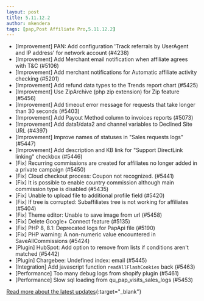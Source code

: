 ```yaml
---
layout: post
title: 5.11.12.2
author: mkendera
tags: [pap,Post Affiliate Pro,5.11.12.2]
---
```


- [Improvement] PAN: Add configuration 'Track referrals by UserAgent and IP address' for network account (#4238)
- [Improvement] Add Merchant email notification when affiliate agrees with T&C (#5106)
- [Improvement] Add merchant notifications for Automatic affiliate activity checking (#5201)
- [Improvement] Add refund data types to the Trends report chart (#5425)
- [Improvement] Use ZipArchive (php zip extension) for Zip feature (#5456)
- [Improvement] Add timeout error message for requests that take longer than 30 seconds (#5403)
- [Improvement] Add Payout Method column to invoices reports (#5073)
- [Improvement] Add data1/data2 and channel variables to Declined Site URL (#4397)
- [Improvement] Improve names of statuses in "Sales requests logs" (#5447)
- [Improvement] Add description and KB link for "Support DirectLink linking" checkbox (#5446)
- [Fix] Recurring commissions are created for affiliates no longer added in a private campaign (#5450)
- [Fix] Cloud checkout process: Coupon not recognized. (#5441)
- [Fix] It is possible to enable country commission although main commission type is disabled (#5435)
- [Fix] Unable to upload file to additional profile field (#5420)
- [Fix] If tree is corrupted: Subaffiliates tree is not working for affiliates (#5404)
- [Fix] Theme editor: Unable to save image from url (#5458)
- [Fix] Delete Google+ Connect feature (#5135)
- [Fix] PHP 8, 8.1: Deprecated logs for PapApi file (#5190)
- [Fix] PHP warning: A non-numeric value encountered in SaveAllCommissions (#5424)
- [Plugin] HubSpot:  Add option to remove from lists if conditions aren't matched (#5442)
- [Plugin] Chargebee: Undefined index: email (#5445)
- [Integration] Add javascript function `readAllFlashCookies` back (#5463)
- [Performance] Too many debug logs from shopify plugin (#5461)
- [Performance] Slow sql loading from qu_pap_visits_sales_logs (#5453)

[Read more about the latest updates](https://www.postaffiliatepro.com/blog/5-11-12-2-and-5-11-13-1-july-improvements-and-bug-fixes/){:target="_blank"}
